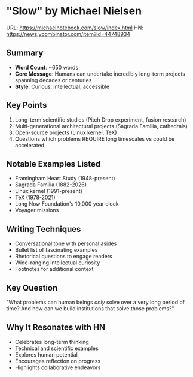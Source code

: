 # "Slow" by Michael Nielsen

URL: https://michaelnotebook.com/slow/index.html
HN: https://news.ycombinator.com/item?id=44748934

## Summary
- **Word Count**: ~650 words
- **Core Message**: Humans can undertake incredibly long-term projects spanning decades or centuries
- **Style**: Curious, intellectual, accessible

## Key Points
1. Long-term scientific studies (Pitch Drop experiment, fusion research)
2. Multi-generational architectural projects (Sagrada Familia, cathedrals)
3. Open-source projects (Linux kernel, TeX)
4. Questions which problems REQUIRE long timescales vs could be accelerated

## Notable Examples Listed
- Framingham Heart Study (1948-present)
- Sagrada Familia (1882-2026)
- Linux kernel (1991-present)
- TeX (1978-2021)
- Long Now Foundation's 10,000 year clock
- Voyager missions

## Writing Techniques
- Conversational tone with personal asides
- Bullet list of fascinating examples
- Rhetorical questions to engage readers
- Wide-ranging intellectual curiosity
- Footnotes for additional context

## Key Question
"What problems can human beings _only_ solve over a very long period of time? And how can we build institutions that solve those problems?"

## Why It Resonates with HN
- Celebrates long-term thinking
- Technical and scientific examples
- Explores human potential
- Encourages reflection on progress
- Highlights collaborative endeavors